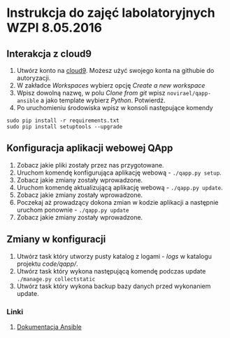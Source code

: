 # Instrukcja do zajęć labolatoryjnych WZPI 8.05.2016

## Interakcja z cloud9
1. Utwórz konto na [cloud9](https://c9.io). Możesz użyć swojego konta na githubie do autoryzacji.
2. W zakładce *Workspaces* wybierz opcję *Create a new workspace*
3. Wpisz dowolną nazwę, w polu *Clone from git* wpisz `novirael/qapp-ansible` a jako template wybierz *Python*. Potwierdź.
4. Po uruchomieniu środowiska wpisz w konsoli następujące komendy

  ```
  sudo pip install -r requirements.txt
  sudo pip install setuptools --upgrade
  ```

## Konfiguracja aplikacji webowej QApp
1. Zobacz jakie pliki zostały przez nas przygotowane.
2. Uruchom komendę konfigurująca aplikację webową - `./qapp.py setup`.
3. Zobacz jakie zmiany zostały wprowadzone.
2. Uruchom komendę aktualizującą aplikację webową - `./qapp.py update`.
3. Zobacz jakie zmiany zostały wprowadzone.
4. Poczekaj aż prowadzący dokona zmian w kodzie aplikacji a następnie uruchom ponownie - `./qapp.py update`
5. Zobacz jakie zmiany zostały wprowadzone.

## Zmiany w konfiguracji
1. Utwórz task który utworzy pusty katalog z logami - *logs* w katalogu projektu *code/qapp/*.
2. Utwórz task który wykona następującą komendę podczas update `./manage.py collectstatic`
3. Utwórz task który wykona backup bazy danych przed wykonaniem update.

### Linki
1. [Dokumentacja Ansible](http://docs.ansible.com/ansible)